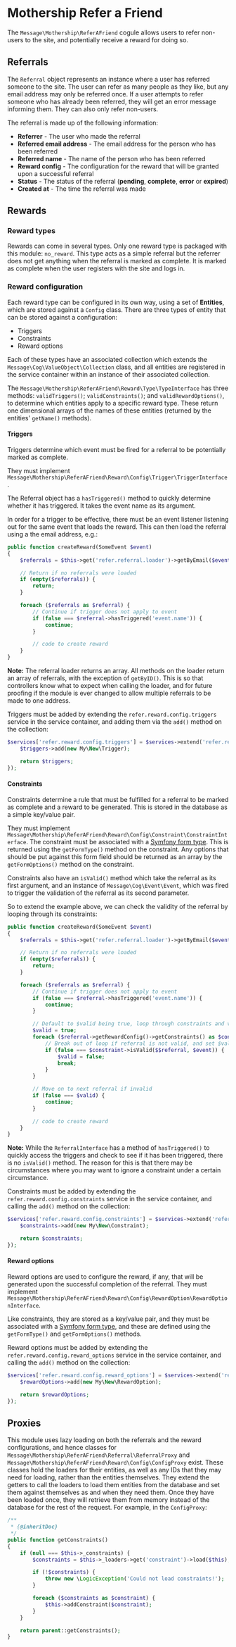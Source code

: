 # Mothership Refer a Friend

The `Message\Mothership\ReferAFriend` cogule allows users to refer non-users to the site, and potentially receive a reward for doing so.

## Referrals

The `Referral` object represents an instance where a user has referred someone to the site. The user can refer as many people as they like, but any email address may only be referred once. If a user attempts to refer someone who has already been referred, they will get an error message informing them. They can also only refer non-users.

The referral is made up of the following information:

+ **Referrer** - The user who made the referral
+ **Referred email address** - The email address for the person who has been referred
+ **Referred name** - The name of the person who has been referred
+ **Reward config** - The configuration for the reward that will be granted upon a successful referral
+ **Status** - The status of the referral (**pending**, **complete**, **error** or **expired**)
+ **Created at** - The time the referral was made

## Rewards

### Reward types
Rewards can come in several types.
Only one reward type is packaged with this module: `no_reward`. This type acts as a simple referral but the referrer does not get anything when the referral is marked as complete. It is marked as complete when the user registers with the site and logs in.

### Reward configuration
Each reward type can be configured in its own way, using a set of **Entities**, which are stored against a `Config` class.
There are three types of entity that can be stored against a configuration:

+ Triggers
+ Constraints
+ Reward options

Each of these types have an associated collection which extends the `Message\Cog\ValueObject\Collection` class, and all entities are registered in the service container within an instance of their associated collection.

The `Message\Mothership\ReferAFriend\Reward\Type\TypeInterface` has three methods: `validTriggers()`; `validConstraints()`; and `validRewardOptions()`, to determine which entities apply to a specific reward type. These return one dimensional arrays of the names of these entities (returned by the entities' `getName()` methods).

#### Triggers
Triggers determine which event must be fired for a referral to be potentially marked as complete.

They must implement `Message\Mothership\ReferAFriend\Reward\Config\Trigger\TriggerInterface`.

The Referral object has a `hasTriggered()` method to quickly determine whether it has triggered. It takes the event name as its argument.

In order for a trigger to be effective, there must be an event listener listening out for the same event that loads the reward. This can then load the referral using a the email address, e.g.:

```php
public function createReward(SomeEvent $event)
{
    $referrals = $this->get('refer.referral.loader')->getByEmail($event->getEmail());

    // Return if no referrals were loaded
    if (empty($referrals)) {
        return;
    }

    foreach ($referrals as $referral) {
        // Continue if trigger does not apply to event
        if (false === $referral->hasTriggered('event.name')) {
            continue;
        }

        // code to create reward
    }
}
```

**Note:** The referral loader returns an array. All methods on the loader return an array of referrals, with the exception of `getByID()`. This is so that controllers know what to expect when calling the loader, and for future proofing if the module is ever changed to allow multiple referrals to be made to one address.

Triggers must be added by extending the `refer.reward.config.triggers` service in the service container, and adding them via the `add()` method on the collection:


```php
$services['refer.reward.config.triggers'] = $services->extend('refer.reward.config.triggers', function($triggers, $c) {
    $triggers->add(new My\New\Trigger);

    return $triggers;
});
```

#### Constraints
Constraints determine a rule that must be fulfilled for a referral to be marked as complete and a reward to be generated. This is stored in the database as a simple key/value pair.

They must implement `Message\Mothership\ReferAFriend\Reward\Config\Constraint\ConstraintInterface`.
The constraint must be associated with a <a href="http://symfony.com/doc/current/book/forms.html#built-in-field-types">Symfony form type</a>. This is returned using the `getFormType()` method on the constraint. Any options that should be put against this form field should be returned as an array by the `getFormOptions()` method on the constraint.

Constraints also have an `isValid()` method which take the referral as its first argument, and an instance of `Message\Cog\Event\Event`, which was fired to trigger the validation of the referral as its second parameter.

So to extend the example above, we can check the validity of the referral by looping through its constraints:

```php
public function createReward(SomeEvent $event)
{
    $referrals = $this->get('refer.referral.loader')->getByEmail($event->getEmail());

    // Return if no referrals were loaded
    if (empty($referrals)) {
        return;
    }

    foreach ($referrals as $referral) {
        // Continue if trigger does not apply to event
        if (false === $referral->hasTriggered('event.name')) {
            continue;
        }

        // Default to $valid being true, loop through constraints and validate
        $valid = true;
        foreach ($referral->getRewardConfig()->getConstraints() as $constraint) {
            // Break out of loop if referral is not valid, and set $valid to false
            if (false === $constraint->isValid($$referral, $event)) {
                $valid = false;
                break;
            }
        }

        // Move on to next referral if invalid
        if (false === $valid) {
            continue;
        }

        // code to create reward
    }
}
```

**Note:** While the `ReferralInterface` has a method of `hasTriggered()` to quickly access the triggers and check to see if it has been triggered, there is no `isValid()` method. The reason for this is that there may be circumstances where you may want to ignore a constraint under a certain circumstance.

Constraints must be added by extending the `refer.reward.config.constraints` service in the service container, and calling the `add()` method on the collection:

```php
$services['refer.reward.config.constraints'] = $services->extend('refer.reward.config.constraints', function($constraints, $c) {
    $constraints->add(new My\New\Constraint);

    return $constraints;
});
```

#### Reward options
Reward options are used to configure the reward, if any, that will be generated upon the successful completion of the referral.
They must implement `Message\Mothership\ReferAFriend\Reward\Config\RewardOption\RewardOptionInterface`.

Like constraints, they are stored as a key/value pair, and they must be associated with a <a href="http://symfony.com/doc/current/book/forms.html#built-in-field-types">Symfony form type</a>, and these are defined using the `getFormType()` and `getFormOptions()` methods.

Reward options must be added by extending the `refer.reward.config.reward_options` service in the service container, and calling the `add()` method on the collection:

```php
$services['refer.reward.config.reward_options'] = $services->extend('refer.reward.config.reward_options', function($rewardOptions, $c) {
    $rewardOptions->add(new My\New\RewardOption);

    return $rewardOptions;
});
```

## Proxies

This module uses lazy loading on both the referrals and the reward configurations, and hence classes for `Message\Mothership\ReferAFriend\Referral\ReferralProxy` and `Message\Mothership\ReferAFriend\Reward\Config\ConfigProxy` exist.
These classes hold the loaders for their entities, as well as any IDs that they may need for loading, rather than the entities themselves. They extend the getters to call the loaders to load them entities from the database and set them against themselves as and when they need them. Once they have been loaded once, they will retrieve them from memory instead of the database for the rest of the request. For example, in the `ConfigProxy`:

```php
/**
 * {@inheritDoc}
 */
public function getConstraints()
{
    if (null === $this->_constraints) {
        $constraints = $this->_loaders->get('constraint')->load($this);

        if (!$constraints) {
            throw new \LogicException('Could not load constraints!');
        }

        foreach ($constraints as $constraint) {
            $this->addConstraint($constraint);
        }
    }

    return parent::getConstraints();
}
```
